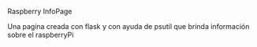 Raspberry InfoPage

Una pagina creada con flask y con ayuda de psutil que
brinda información sobre el raspberryPi
